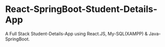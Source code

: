 # React-SpringBoot-Student-Details-App
A Full Stack Student-Details-App using React.JS, My-SQL(XAMPP) & Java-SpringBoot.
